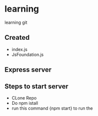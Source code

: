 # learning
learning git


## Created 
* index.js
* JsFoundation.js


## Express server
## Steps to start server

  * CLone Repo
  * Do npm istall
  * run this command  {npm start} to run the 
   
